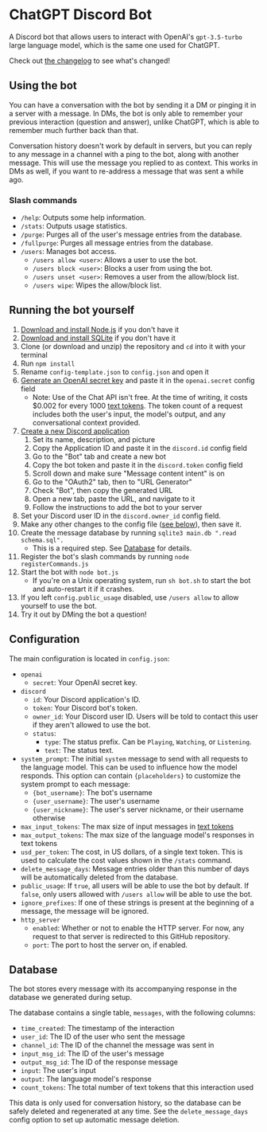 
# ChatGPT Discord Bot
A Discord bot that allows users to interact with OpenAI's `gpt-3.5-turbo` large language model, which is the same one used for ChatGPT.

Check out [the changelog](/Changelog.md) to see what's changed!

## Using the bot
You can have a conversation with the bot by sending it a DM or pinging it in a server with a message. In DMs, the bot is only able to remember your previous interaction (question and answer), unlike ChatGPT, which is able to remember much further back than that.

Conversation history doesn't work by default in servers, but you can reply to any message in a channel with a ping to the bot, along with another message. This will use the message you replied to as context. This works in DMs as well, if you want to re-address a message that was sent a while ago.

### Slash commands
* `/help`: Outputs some help information.
* `/stats`: Outputs usage statistics.
* `/purge`: Purges all of the user's message entries from the database.
* `/fullpurge`: Purges all message entries from the database.
* `/users`: Manages bot access.
    * `/users allow <user>`: Allows a user to use the bot.
    * `/users block <user>`: Blocks a user from using the bot.
    * `/users unset <user>`: Removes a user from the allow/block list.
    * `/users wipe`: Wipes the allow/block list.

## Running the bot yourself
1. [Download and install Node.js](https://nodejs.org/en/download/) if you don't have it
1. [Download and install SQLite](https://www.sqlite.org/download.html) if you don't have it
1. Clone (or download and unzip) the repository and `cd` into it with your terminal
1. Run `npm install`
1. Rename `config-template.json` to `config.json` and open it
1. [Generate an OpenAI secret key](https://platform.openai.com/account/api-keys) and paste it in the `openai.secret` config field
    * Note: Use of the Chat API isn't free. At the time of writing, it costs $0.002 for every 1000 [text tokens](https://help.openai.com/en/articles/4936856-what-are-tokens-and-how-to-count-them). The token count of a request includes both the user's input, the model's output, and any conversational context provided.
1. [Create a new Discord application](https://discord.com/developers/applications)
    1. Set its name, description, and picture
    1. Copy the Application ID and paste it in the `discord.id` config field
    1. Go to the "Bot" tab and create a new bot
    1. Copy the bot token and paste it in the `discord.token` config field
    1. Scroll down and make sure "Message content intent" is on
    1. Go to the "OAuth2" tab, then to "URL Generator"
    1. Check "Bot", then copy the generated URL
    1. Open a new tab, paste the URL, and navigate to it
    1. Follow the instructions to add the bot to your server
1. Set your Discord user ID in the `discord.owner_id` config field.
1. Make any other changes to the config file ([see below](#configuration)), then save it.
1. Create the message database by running `sqlite3 main.db ".read schema.sql".`
    * This is a required step. See [Database](#database) for details.
1. Register the bot's slash commands by running `node registerCommands.js`
1. Start the bot with `node bot.js`
    * If you're on a Unix operating system, run `sh bot.sh` to start the bot and auto-restart it if it crashes.
1. If you left `config.public_usage` disabled, use `/users allow` to allow yourself to use the bot.
1. Try it out by DMing the bot a question!

## Configuration
The main configuration is located in `config.json`:

* `openai`
    * `secret`: Your OpenAI secret key.
* `discord`
    * `id`: Your Discord application's ID.
    * `token`: Your Discord bot's token.
    * `owner_id`: Your Discord user ID. Users will be told to contact this user if they aren't allowed to use the bot.
    * `status`:
        * `type`: The status prefix. Can be `Playing`, `Watching`, or `Listening`.
        * `text`: The status text.
* `system_prompt`: The initial `system` message to send with all requests to the language model. This can be used to influence how the model responds. This option can contain `{placeholders}` to customize the system prompt to each message:
    * `{bot_username}`: The bot's username
    * `{user_username}`: The user's username
    * `{user_nickname}`: The user's server nickname, or their username otherwise
* `max_input_tokens`: The max size of input messages in [text tokens](https://help.openai.com/en/articles/4936856-what-are-tokens-and-how-to-count-them)
* `max_output_tokens`: The max size of the language model's responses in text tokens
* `usd_per_token`: The cost, in US dollars, of a single text token. This is used to calculate the cost values shown in the `/stats` command.
* `delete_message_days`: Message entries older than this number of days will be automatically deleted from the database.
* `public_usage`: If `true`, all users will be able to use the bot by default. If `false`, only users allowed with `/users allow` will be able to use the bot.
* `ignore_prefixes`: If one of these strings is present at the beginning of a message, the message will be ignored.
* `http_server`
    * `enabled`: Whether or not to enable the HTTP server. For now, any request to that server is redirected to this GitHub repository.
    * `port`: The port to host the server on, if enabled.

## Database
The bot stores every message with its accompanying response in the database we generated during setup.

The database contains a single table, `messages`, with the following columns:

* `time_created`: The timestamp of the interaction
* `user_id`: The ID of the user who sent the message
* `channel_id`: The ID of the channel the message was sent in
* `input_msg_id`: The ID of the user's message
* `output_msg_id`: The ID of the response message
* `input`: The user's input
* `output`: The language model's response
* `count_tokens`: The total number of text tokens that this interaction used

This data is only used for conversation history, so the database can be safely deleted and regenerated at any time. See the `delete_message_days` config option to set up automatic message deletion.
